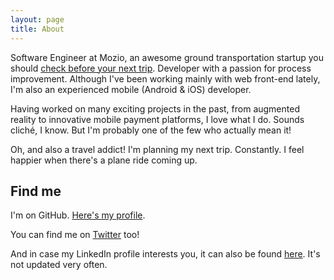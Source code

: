 ```yaml
---
layout: page
title: About
---
```


Software Engineer at Mozio, an awesome ground transportation startup you should [check before your next trip](http://www.mozio.com/). Developer with a passion for process improvement. Although I've been working mainly with web front-end lately, I'm also an experienced mobile (Android & iOS) developer.

Having worked on many exciting projects in the past, from augmented reality to innovative mobile payment platforms, I love what I do. Sounds cliché, I know. But I'm probably one of the few who actually mean it!

Oh, and also a travel addict! I'm planning my next trip. Constantly. I feel happier when there's a plane ride coming up.

Find me
---

I'm on GitHub. [Here's my profile](https://github.com/caioflandau).

You can find me on [Twitter](https://twitter.com/caioflandau) too!

And in case my LinkedIn profile interests you, it can also be found [here](https://www.linkedin.com/in/caioflandau). It's not updated very often.
